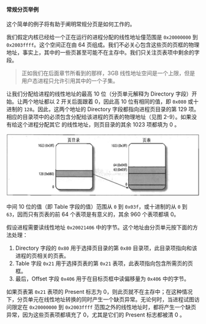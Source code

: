 #### 常规分页举例

这个简单的例子将有助于阐明常规分页是如何工作的。

我们假定内核已经给一个正在运行的进程分配的线性地址僮范围是 `0x20000000` 到 `0x2003ffff`。这个空间正在由 64 页组成。我们不必关心包含这些页的页框的物理地址，事实上，其中的一些页甚至可能不在主存中。我们只关注页表项中剩余的字段。

> 正如我们在后面章节所看到的那样，3GB 线性地址空间是一个上限，但是用户态进程只允许引用其中的一个子集。

让我们分配给进程的线性地址的最高 10 位（分页单元解释为 Directory 字段）开始。让两个地址都以 2 开关后面跟着 0，因此高 10 位有相同的值，即 `0x080` 或十进制的 `128`。因此，这两个地址的 Directory 字段都指向进程页目录的第 129 项。相应的目录项中的必须包含分配给该进程的页表的物理地址（见图 2-9）。如果没有给这个进程分配其它 的线性地址，则页目录的其余 1023 项都填为 0 。

![图 2-9：分页的例子](../static/2_9.jpg)

中间 10 位的值（即 Table 字段的值）范围从 `0` 到 `0x03f`，或十进制的从 `0` 到 `63`，因而只有页表的前 64 个表项是有意义的，其余 960 个表项都填 0。

假设进程需要读线性地址 `0x20021406` 中的字节。这个地址由分页单元按下面的方法处理：

1. Directory 字段的 `0x80` 用于选择页目录的第 `0x80` 目录项，此目录项指向和该进程的页相关的页表。
2. Table 字段 `0x21` 用于选择页表的第 `0x21` 表项，此表项指向包含所需页的页框。
3. 最后，Offset 字段 `0x406` 用于在目标页框中读偏移量为 `0x406` 中的字节。

如果页表第 `0x21` 表项的 Present 标志为 0，则此页就不在主存中；在这种情况下，分页单元在线性地址转换的同时产生一个缺页异常。无论何时，当进程试图访问限定在 `0x20000000` 到 `0x2003ffff` 范围之外的线性地址时，都将产生一个缺页异常，因为这些页表项都填充了 0，尤其是它们的 Present 标志都被清 0 。
